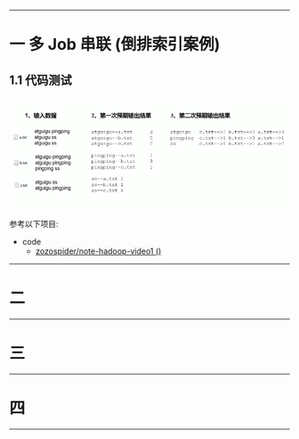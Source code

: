 


---

# 一 多 Job 串联 (倒排索引案例)

## 1.1 代码测试

![image](https://github.com/zozospider/note/blob/master/data-system/Hadoop/Hadoop-video1-MapReduce%E6%89%A9%E5%B1%95%E6%A1%88%E4%BE%8B/Multi-Job.png?raw=true)

参考以下项目:

- code
  - [zozospider/note-hadoop-video1 ()](https://github.com/zozospider/note-hadoop-video1)

---

# 二 

---

# 三 

---

# 四 

---
